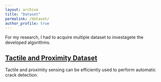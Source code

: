 ```yaml
---
layout: archive
title: "Dataset"
permalink: /dataset/
author_profile: true
---
```


For my research, I had to acquire multiple dataset to investagete the developed algorithms.

[Tactile and Proximity Dataset](tactileproximity)
---------------	
Tactile and proximity sensing can be efficiently used to perform automatic crack detection. 

